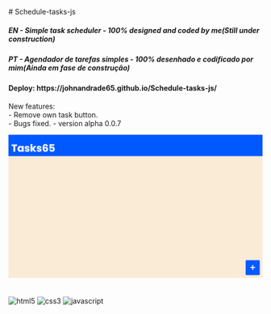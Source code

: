 ﻿﻿# Schedule-tasks-js
<h5>EN - Simple task scheduler - 100% designed and coded by me(Still under construction)</h5>
<h5>PT - Agendador de tarefas simples - 100% desenhado e codificado por mim(Ainda em fase de construção)</h5>
<h4>Deploy: https://johnandrade65.github.io/Schedule-tasks-js/</h4>
<p>New features:<br>
- Remove own task button.<br> 
- Bugs fixed.
- version alpha 0.0.7</p>
<img src="./assets/images/readme.png">
﻿<div style="display: inline_block"><br/>
  <img alt="html5" src="https://img.shields.io/badge/HTML5-E34F26?style=for-the-badge&logo=html5&logoColor=white"/>
  <img alt="css3" src="https://img.shields.io/badge/CSS3-1572B6?style=for-the-badge&logo=css3&logoColor=white"/>
  <img alt="javascript" src="https://img.shields.io/badge/JavaScript-323330?style=for-the-badge&logo=javascript&logoColor=F7DF1E"/>
</div
